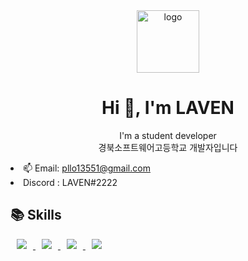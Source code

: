 <div align="center">
   <img style="width:100px; height:100px;" src="https://i.ibb.co/pvnfhfC/logo.png" alt="logo" ></a>
<h1>Hi 👋, I'm LAVEN</h1>
    <p>I'm a student developer</br>경북소프트웨어고등학교 개발자입니다</p>
    </div>
     <p>
      <li>📫 Email: <a href="mailto:"pllo13551@gmail.com">pllo13551@gmail.com</a> </li>
                                           <li>Discord : LAVEN#2222</li>
    </p>
    <h2>📚 Skills</h2>
    <a href="">
      <img
        src="https://img.shields.io/badge/C-3ec990?style=for-the-badge&logo=C&logoColor=white"
        style="height: auto; margin-left: 10px; margin-right: 10px"
      />
    </a>
<a href="">
    <img 
        src="https://img.shields.io/badge/HTML5-ed6047?style=for-the-badge&logo=html5&logoColor=white"
        style="height : auto; margin-left : 10px; margin-right : 10px;"/>
</a>
<a href="">
    <img 
        src="https://img.shields.io/badge/CSS-5583e6?style=for-the-badge&logo=css3&logoColor=white"
        style="height : auto; margin-left : 10px; margin-right : 10px;"/>
</a>
<a href="">
    <img 
        src="https://img.shields.io/badge/JavaScript-fae037?style=for-the-badge&logo=javascript&logoColor=black"
        style="height : auto; margin-left : 10px; margin-right : 10px;"/>
</a>
                                     
